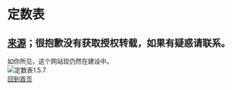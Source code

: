 # 定数表
## **[来源](https://tieba.baidu.com/p/7087418461)；很抱歉没有获取授权转载，如果有疑惑请联系。** 
  如你所见，这个网站现仍然在建设中。  
  ![定数表1.5.7](/ds1.5.7.JPG)  
[回到首页](/index.md)

